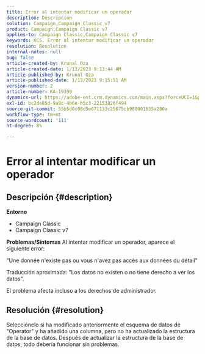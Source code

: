 ```yaml
---
title: Error al intentar modificar un operador
description: Descripción
solution: Campaign,Campaign Classic v7
product: Campaign,Campaign Classic v7
applies-to: Campaign Classic,Campaign Classic v7
keywords: KCS, Error al intentar modificar un operador
resolution: Resolution
internal-notes: null
bug: false
article-created-by: Krunal Oza
article-created-date: 1/13/2023 9:13:44 AM
article-published-by: Krunal Oza
article-published-date: 1/13/2023 9:15:51 AM
version-number: 2
article-number: KA-19399
dynamics-url: https://adobe-ent.crm.dynamics.com/main.aspx?forceUCI=1&pagetype=entityrecord&etn=knowledgearticle&id=542a2e92-2293-ed11-aad1-6045bd006793
exl-id: bc2de85d-9a9c-4b6e-b5c3-22153826f494
source-git-commit: 55b5d0c08d5e671133c25675cb980001635a280a
workflow-type: tm+mt
source-wordcount: '111'
ht-degree: 8%

---
```


# Error al intentar modificar un operador

## Descripción {#description}

<b>Entorno</b>
- Campaign Classic
- Campaign Classic v7



<b>Problemas/Síntomas</b>
Al intentar modificar un operador, aparece el siguiente error:

&quot;Une donnée n&#39;existe pas ou vous n&#39;avez pas accès aux données du détail&quot;

Traducción aproximada: &quot;Los datos no existen o no tiene derecho a ver los datos&quot;.

El problema afecta incluso a los derechos de administrador.


## Resolución {#resolution}


Selecciónelo si ha modificado anteriormente el esquema de datos de &quot;Operator&quot; y ha añadido una columna, pero no ha actualizado la estructura de la base de datos. Después de actualizar la estructura de la base de datos, todo debería funcionar sin problemas.
